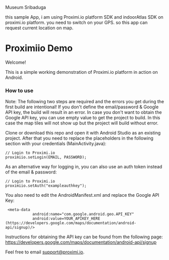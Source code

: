 Museum Sribaduga 

this sample App, i am using Proximi.io platform SDK and indoorAtlas SDK on proximi.io platform. you need to switch on your GPS. so this app can request current location on map. 




# Proximiio Demo

Welcome!

This is a simple working demonstration of Proximi.io platform in action on Android.

### How to use

Note: The following two steps are required and the errors you get during the first build are intentional! If you don't define the email/password & Google API key, the build will result in an error. In case you don't want to obtain the Google API key, you can use empty value to get the project to build. In this case the map tiles will not show up but the project will build without error. 

Clone or download this repo and open it with Android Studio as an existing project. After that you need to replace the placeholders in the following section with your credentials (MainActivity.java):

```
// Login to Proximi.io
proximiio.setLogin(EMAIL, PASSWORD);
```

As an alternative way for logging in, you can also use an auth token instead of the email & password:

```
// Login to Proximi.io
proximiio.setAuth("exampleauthkey");
```

You also need to edit the AndroidManifest.xml and replace the Google API Key:

```
 <meta-data
            android:name="com.google.android.geo.API_KEY"
            android:value=YOUR_APIKEY_HERE (https://developers.google.com/maps/documentation/android-api/signup)/>
```

Instructions for obtaining the API key can be found from the following page: https://developers.google.com/maps/documentation/android-api/signup

Feel free to email support@proximi.io.
